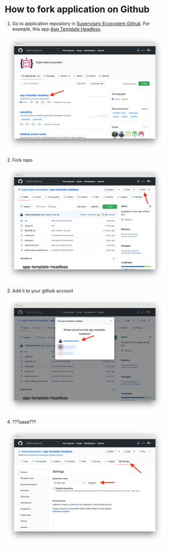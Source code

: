 # How to fork application on Github

1. Go to application repository in [Supervisely Ecosystem Github](https://github.com/supervisely-ecosystem). For example, this app [App Template Headless](https://github.com/supervisely-ecosystem/app-template-headless).

![](./images/fork/fork-01.png)

2. Fork repo

![](./images/fork/fork-02.png)

3. Add it to your github account

![](./images/fork/fork-03.png)

4. ???aaaa???

![](./images/fork/fork-04.png)
